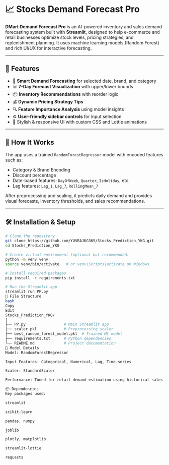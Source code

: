 # 📈 Stocks Demand Forecast Pro

**DMart Demand Forecast Pro** is an AI-powered inventory and sales demand forecasting system built with **Streamlit**, designed to help e-commerce and retail businesses optimize stock levels, pricing strategies, and replenishment planning. It uses machine learning models (Random Forest) and rich UI/UX for interactive forecasting.

---

## 🚀 Features

- 🔮 **Smart Demand Forecasting** for selected date, brand, and category  
- 📊 **7-Day Forecast Visualization** with upper/lower bounds  
- 📦 **Inventory Recommendations** with reorder logic  
- 💰 **Dynamic Pricing Strategy Tips**  
- 🔍 **Feature Importance Analysis** using model insights  
- ⚙️ **User-friendly sidebar controls** for input selection  
- 🎨 Stylish & responsive UI with custom CSS and Lottie animations


---

## 🧠 How It Works

The app uses a trained `RandomForestRegressor` model with encoded features such as:

- Category & Brand Encoding  
- Discount percentage  
- Date-based features: `DayOfWeek`, `Quarter`, `IsHoliday`, etc.  
- Lag features: `Lag_1`, `Lag_7`, `RollingMean_7`

After preprocessing and scaling, it predicts daily demand and provides visual forecasts, inventory thresholds, and sales recommendations.

---

## 🛠️ Installation & Setup

```bash
# Clone the repository
git clone https://github.com/YUVRAJKG365/Stocks_Prediction_YKG.git
cd Stocks_Prediction_YKG

# Create virtual environment (optional but recommended)
python -m venv venv
source venv/bin/activate   # or venv\Scripts\activate on Windows

# Install required packages
pip install -r requirements.txt

# Run the Streamlit app
streamlit run PP.py
📂 File Structure
bash
Copy
Edit
Stocks_Prediction_YKG/
│
├── PP.py                 # Main Streamlit app
├── scaler.pkl            # Preprocessing scaler
├── best_random_forest_model.pkl  # Trained ML model
├── requirements.txt      # Python dependencies
└── README.md             # Project documentation
🧪 Model Details
Model: RandomForestRegressor

Input Features: Categorical, Numerical, Lag, Time-series

Scaler: StandardScaler

Performance: Tuned for retail demand estimation using historical sales

📦 Dependencies
Key packages used:

streamlit

scikit-learn

pandas, numpy

joblib

plotly, matplotlib

streamlit-lottie

requests
